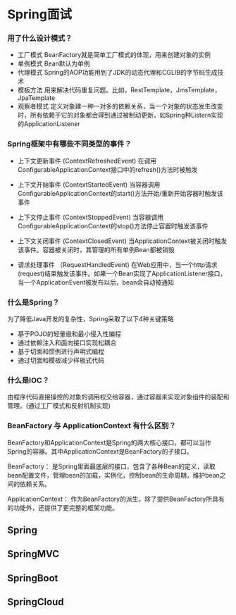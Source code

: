 
# Spring面试

### 用了什么设计模式？

+ 工厂模式
    BeanFactory就是简单工厂模式的体现，用来创建对象的实例
+ 单例模式
    Bean默认为单例
+ 代理模式
    Spring的AOP功能用到了JDK的动态代理和CGLIB的字节码生成技术
+ 模板方法
    用来解决代码重复问题。比如，RestTemplate，JmsTemplate，JpaTemplate
+ 观察者模式
    定义对象建一种一对多的依赖关系，当一个对象的状态发生改变时，所有依赖于它的对象都会得到通过被制动更新，如Spring种Listern实现的ApplicationListener

### Spring框架中有哪些不同类型的事件？

+ 上下文更新事件 (ContextRefreshedEvent)
    在调用ConfigurableApplicationContext接口中的refresh()方法时被触发

+ 上下文开始事件 (ContextStartedEvent)
    当容器调用ConfigurableApplicationContext的start()方法开始/重新开始容器时触发该事件

+ 上下文停止事件 (ContextStoppedEvent)
    当容器调用ConfigurableApplicationContext的stop()方法停止容器时触发该事件

+ 上下文关闭事件 (ContextClosedEvent)
    当ApplicationContext被关闭时触发该事件。容器被关闭时，其管理的所有单例Bean都被销毁

+ 请求处理事件 （RequestHandledEvent)
    在Web应用中，当一个http请求(request)结束触发该事件。如果一个Bean实现了ApplicationListener接口，当一个ApplicationEvent被发布以后，bean会自动被通知

### 什么是Spring？

为了降低Java开发的复杂性，Spring采取了以下4种关键策略

+ 基于POJO的轻量级和最小侵入性编程
+ 通过依赖注入和面向接口实现松耦合
+ 基于切面和惯例进行声明式编程
+ 通过切面和模板减少样板式代码


### 什么是IOC？

由程序代码直接操控的对象的调用权交给容器，通过容器来实现对象组件的装配和管理。(通过工厂模式和反射机制实现)

### BeanFactory 与 ApplicationContext 有什么区别？

BeanFactory和ApplicationContext是Spring的两大核心接口，都可以当作Spring的容器。其中ApplicationContext是BeanFactory的子接口。

BeanFactory： 是Spring里面最底层的接口，包含了各种Bean的定义，读取bean配置文件，管理bean的加载，实例化，控制bean的生命周期，维护bean之间的依赖关系。

ApplicationContext： 作为BeanFactory的派生，除了提供BeanFactory所具有的功能外，还提供了更完整的框架功能。




## Spring


## SpringMVC



## SpringBoot



## SpringCloud







